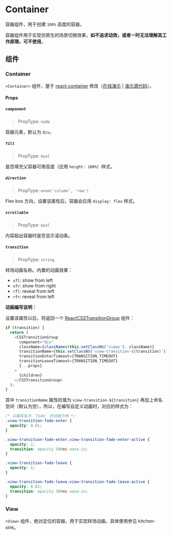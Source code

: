 # Container

容器组件，用于创建 `100%` 高度的容器。

容器组件用于实现仿原生的场景切换效果，**如不追求动效，或者一时无法理解其工作原理，可不使用**。

## 组件

### Container

`<Container>` 组件，基于 [react-container](https://github.com/JedWatson/react-container) 修改（[在线演示](http://jedwatson.github.io/react-container/) | [演示源代码](https://github.com/JedWatson/react-container/tree/master/example/src)）。

#### Props

##### `component`

> PropType: `node`

容器元素，默认为 `div`。

##### `fill`

> PropType: `bool`

是否填充父容器可用高度（应用 `height: 100%`）样式。


##### `direction`

> PropType: `enum('column', 'row')`

Flex box 方向，设置该属性后，容器会应用 `display: flex` 样式。

##### `scrollable`

> PropType: `bool`

内容超出容器时是否显示滚动条。

##### `transition`

> PropType: `string`

转场动画名称。内置的动画效果：

- `sfl`: show from left
- `sfr`: show from right
- `rfl`: reveal from left
- `rfr`: reveal from left

**动画编写说明：**

设置该属性以后，将返回一个 [ReactCSSTransitionGroup](https://facebook.github.io/react/docs/animation.html#high-level-api-reactcsstransitiongroup) 组件：

```javascript
if (transition) {
  return (
    <CSSTransitionGroup
      component="div"
      className={classNames(this.setClassNS('views'), className)}
      transitionName={this.setClassNS(`view-transition-${transition}`)}
      transitionEnterTimeout={TRANSITION_TIMEOUT}
      transitionLeaveTimeout={TRANSITION_TIMEOUT}
      {...props}
    >
      {children}
    </CSSTransitionGroup>
  );
}
```

其中 `transitionName` 属性的值为 `view-transition-${transition}` 再加上命名空间（默认为空），所以，在编写自定义动画时，对应的样式为：

```css
/* 以编写名为 `fade` 的动画为例 */
.view-transition-fade-enter {
  opacity: 0.01;
}

.view-transition-fade-enter.view-transition-fade-enter-active {
  opacity: 1;
  transition: opacity 500ms ease-in;
}

.view-transition-fade-leave {
  opacity: 1;
}

.view-transition-fade-leave.view-transition-fade-leave-active {
  opacity: 0.01;
  transition: opacity 300ms ease-in;
}
```

### View

`<View>` 组件，绝对定位的容器，用于实现转场动画，具体使用参见 kitchen-sink。
